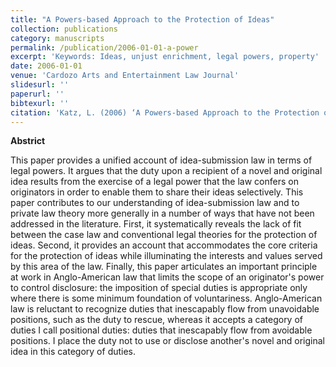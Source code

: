 ```yaml
---
title: "A Powers-based Approach to the Protection of Ideas"
collection: publications
category: manuscripts
permalink: /publication/2006-01-01-a-power
excerpt: 'Keywords: Ideas, unjust enrichment, legal powers, property'
date: 2006-01-01
venue: 'Cardozo Arts and Entertainment Law Journal'
slidesurl: ''
paperurl: ''
bibtexurl: ''
citation: 'Katz, L. (2006) ‘A Powers-based Approach to the Protection of Ideas,’ 23 Cardozo Arts and Entertainment Law Journal 687'
---
```

**Abstrict**

This paper provides a unified account of idea-submission law in terms of legal powers. It argues that the duty upon a recipient of a novel and original idea results from the exercise of a legal power that the law confers on originators in order to enable them to share their ideas selectively. This paper contributes to our understanding of idea-submission law and to private law theory more generally in a number of ways that have not been addressed in the literature. First, it systematically reveals the lack of fit between the case law and conventional legal theories for the protection of ideas. Second, it provides an account that accommodates the core criteria for the protection of ideas while illuminating the interests and values served by this area of the law. Finally, this paper articulates an important principle at work in Anglo-American law that limits the scope of an originator's power to control disclosure: the imposition of special duties is appropriate only where there is some minimum foundation of voluntariness. Anglo-American law is reluctant to recognize duties that inescapably flow from unavoidable positions, such as the duty to rescue, whereas it accepts a category of duties I call positional duties: duties that inescapably flow from avoidable positions. I place the duty not to use or disclose another's novel and original idea in this category of duties.
